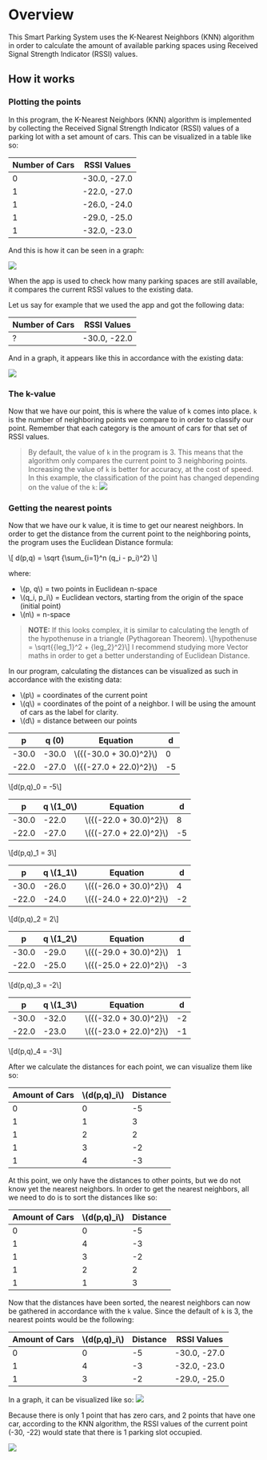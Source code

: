 # Overview
This Smart Parking System uses the K-Nearest Neighbors (KNN) algorithm in order to calculate the amount of available parking spaces
using Received Signal Strength Indicator (RSSI) values.

## How it works
### Plotting the points
In this program, the K-Nearest Neighbors (KNN) algorithm is implemented by collecting the Received Signal Strength Indicator (RSSI) values
of a parking lot with a set amount of cars. This can be visualized in a table like so:

| Number of Cars | RSSI Values  |
| -------------- | ------------ |
| 0              | -30.0, -27.0 |
| 1              | -22.0, -27.0 |
| 1              | -26.0, -24.0 |
| 1              | -29.0, -25.0 |
| 1              | -32.0, -23.0 |

And this is how it can be seen in a graph:

![](https://i.imgur.com/nZFeIgk.png)

When the app is used to check how many parking spaces are still available, it compares the current RSSI values to the existing data.

Let us say for example that we used the app and got the following data:

| Number of Cars | RSSI Values  |
| -------------- | ------------ |
| ?              | -30.0, -22.0 |

And in a graph, it appears like this in accordance with the existing data:

![](https://i.imgur.com/OpzUjGu.png)

### The k-value

Now that we have our point, this is where the value of `k` comes into place. `k` is the number of neighboring points we compare to in order to
classify our point. Remember that each category is the amount of cars for that set of RSSI values.

> By default, the value of `k` in the program is 3. This means that the algorithm only compares the current point to 3 neighboring points.
> Increasing the value of `k` is better for accuracy, at the cost of speed.
> In this example, the classification of the point has changed depending on the value of the `k`:
> ![](https://helloacm.com/wp-content/uploads/2016/03/2012-10-26-knn-concept.png)

### Getting the nearest points

Now that we have our k value, it is time to get our nearest neighbors.
In order to get the distance from the current point to the neighboring points, the program uses the Euclidean Distance formula:

\\[ d(p,q) = \sqrt {\sum_{i=1}^n (q_i - p_i)^2}  \\]

where:
- \\(p, q\\) = two points in Euclidean n-space
- \\(q_i, p_i\\) = Euclidean vectors, starting from the origin of the space (initial point)
- \\(n\\) = n-space

> **NOTE:** If this looks complex, it is similar to calculating the length of the hypothenuse in a triangle (Pythagorean Theorem).
> \\[hypothenuse = \sqrt{{leg_1}^2 + {leg_2}^2}\\]
> I recommend studying more Vector maths in order to get a better understanding of Euclidean Distance.

In our program, calculating the distances can be visualized as such in accordance with the existing data:
- \\(p\\) = coordinates of the current point
- \\(q\\) = coordinates of the point of a neighbor. I will be using the amount of cars as the label for clarity.
- \\(d\\) = distance between our points

| p     | q (0) | Equation                 | d   |
| ----- | ----- | ------------------------ | --- |
| -30.0 | -30.0 | \\({(-30.0 + 30.0)^2}\\) | 0   |
| -22.0 | -27.0 | \\({(-27.0 + 22.0)^2}\\) | -5  |

\\[d(p,q)_0 = -5\\]

| p     | q \\(1_0\\) | Equation                 | d   |
| ----- | ----------- | ------------------------ | --- |
| -30.0 | -22.0       | \\({(-22.0 + 30.0)^2}\\) | 8   |
| -22.0 | -27.0       | \\({(-27.0 + 22.0)^2}\\) | -5  |

\\[d(p,q)_1 = 3\\]

| p     | q \\(1_1\\) | Equation                 | d   |
| ----- | ----------- | ------------------------ | --- |
| -30.0 | -26.0       | \\({(-26.0 + 30.0)^2}\\) | 4   |
| -22.0 | -24.0       | \\({(-24.0 + 22.0)^2}\\) | -2  |

\\[d(p,q)_2 = 2\\]

| p     | q \\(1_2\\) | Equation                 | d   |
| ----- | ----------- | ------------------------ | --- |
| -30.0 | -29.0       | \\({(-29.0 + 30.0)^2}\\) | 1   |
| -22.0 | -25.0       | \\({(-25.0 + 22.0)^2}\\) | -3  |

\\[d(p,q)_3 = -2\\]

| p     | q \\(1_3\\) | Equation                 | d   |
| ----- | ----------- | ------------------------ | --- |
| -30.0 | -32.0       | \\({(-32.0 + 30.0)^2}\\) | -2  |
| -22.0 | -23.0       | \\({(-23.0 + 22.0)^2}\\) | -1  |

\\[d(p,q)_4 = -3\\]

After we calculate the distances for each point, we can visualize them like so:

| Amount of Cars | \\(d(p,q)_i\\) | Distance |
| -------------- | -------------- | -------- |
| 0              | 0              | -5       |
| 1              | 1              | 3        |
| 1              | 2              | 2        |
| 1              | 3              | -2       |
| 1              | 4              | -3       |

At this point, we only have the distances to other points, but we do not know yet the nearest neighbors.
In order to get the nearest neighbors, all we need to do is to sort the distances like so:

| Amount of Cars | \\(d(p,q)_i\\) | Distance |
| -------------- | -------------- | -------- |
| 0              | 0              | -5       |
| 1              | 4              | -3       |
| 1              | 3              | -2       |
| 1              | 2              | 2        |
| 1              | 1              | 3        |

Now that the distances have been sorted, the nearest neighbors can now be gathered in accordance with the `k` value.
Since the default of `k` is 3, the nearest points would be the following:

| Amount of Cars | \\(d(p,q)_i\\) | Distance | RSSI Values  |
| -------------- | -------------- | -------- | ------------ |
| 0              | 0              | -5       | -30.0, -27.0 |
| 1              | 4              | -3       | -32.0, -23.0 |
| 1              | 3              | -2       | -29.0, -25.0 |

In a graph, it can be visualized like so:
![](https://i.imgur.com/b7MSijK.png)

Because there is only 1 point that has zero cars, and 2 points that have one car,
according to the KNN algorithm, the RSSI values of the current point (-30, -22) would state that
there is 1 parking slot occupied.

![](https://i.imgur.com/O8n6Szo.png)